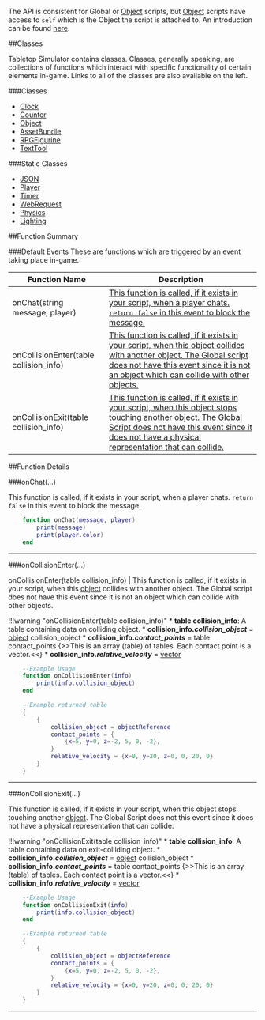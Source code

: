 The API is consistent for Global or [Object](object) scripts, but [Object](object) scripts have access to `self` which is the Object the script is attached to. An introduction can be found [here](index).

##Classes

Tabletop Simulator contains classes. Classes, generally speaking, are collections of functions which interact with specific functionality of certain elements in-game. Links to all of the classes are also available on the left.

###Classes
* [Clock](clock)
* [Counter](counter)
* [Object](object)
* [AssetBundle](assetbundle)
* [RPGFigurine](rpgfigurine)
* [TextTool](texttool)

###Static Classes
* [JSON](json)
* [Player](player)
* [Timer](timer)
* [WebRequest](webrequest)
* [Physics](physics)
* [Lighting](lighting)


##Function Summary



###Default Events
These are functions which are triggered by an event taking place in-game.

Function Name | Description
-- | --
onChat(string message, player) | [This function is called, if it exists in your script, when a player chats. `return false` in this event to block the message.](#onchat)
onCollisionEnter(table collision_info) | [This function is called, if it exists in your script, when this object collides with another object. The Global script does not have this event since it is not an object which can collide with other objects.](#oncollisionenter)
onCollisionExit(table collision_info) | [This function is called, if it exists in your script, when this object stops touching another object. The Global Script does not have this event since it does not have a physical representation that can collide.](#oncollisionexit)













##Function Details

###onChat(...)

This function is called, if it exists in your script, when a player chats. `return false` in this event to block the message.

``` Lua
    function onChat(message, player)
        print(message)
        print(player.color)
    end
```

---


###onCollisionEnter(...)

onCollisionEnter(table collision_info) | This function is called, if it exists in your script, when this [object](object) collides with another object. The Global script does not have this event since it is not an object which can collide with other objects.

!!!warning "onCollisionEnter(table collision_info)"
	* **table collision_info**: A table containing data on colliding object.
		* **collision_info.*collision_object*** = [object](object) collision_object
		* **collision_info.*contact_points*** = table contact_points {>>This is an array (table) of tables. Each contact point is a vector.<<}
		* **collision_info.*relative_velocity*** = [vector](vector)

``` Lua
    --Example Usage
    function onCollisionEnter(info)
        print(info.collision_object)
    end
```
``` Lua
    --Example returned table
    {
		{
            collision_object = objectReference
            contact_points = {
                {x=5, y=0, z=-2, 5, 0, -2},
            }
            relative_velocity = {x=0, y=20, z=0, 0, 20, 0}
        }
    }
```

---


###onCollisionExit(...)

This function is called, if it exists in your script, when this object stops touching another [object](object). The Global Script does not this event since it does not have a physical representation that can collide.

!!!warning "onCollisionExit(table collision_info)"
	* **table collision_info**: A table containing data on exit-colliding object.
		* **collision_info.*collision_object*** = [object](object) collision_object
		* **collision_info.*contact_points*** = table contact_points {>>This is an array (table) of tables. Each contact point is a vector.<<}
		* **collision_info.*relative_velocity*** = [vector](vector)

``` Lua
    --Example Usage
    function onCollisionExit(info)
        print(info.collision_object)
    end
```
``` Lua
    --Example returned table
    {
		{
            collision_object = objectReference
            contact_points = {
                {x=5, y=0, z=-2, 5, 0, -2},
            }
            relative_velocity = {x=0, y=20, z=0, 0, 20, 0}
        }
    }
```

---


